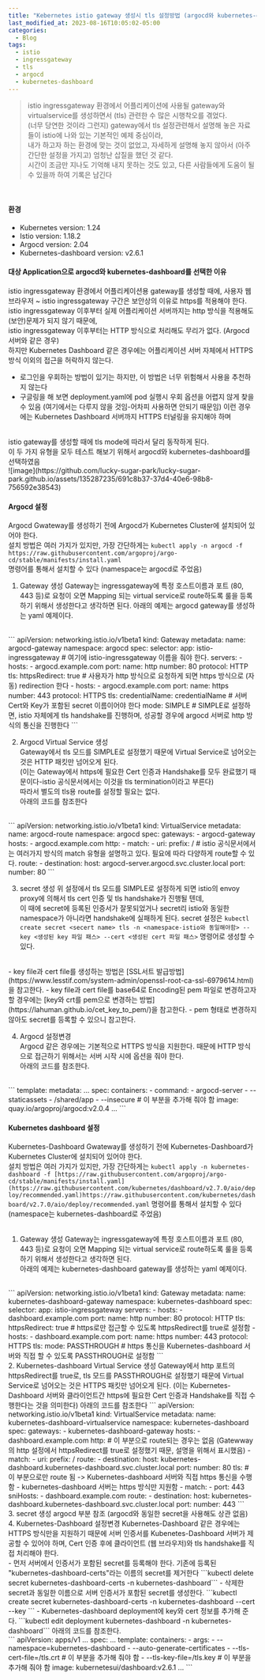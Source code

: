 ```yaml
---
title: "Kebernetes istio gateway 생성시 tls 설정방법 (argocd와 kubernetes-dashboard를 외부로 노출하기)"
last_modified_at: 2023-08-16T10:05:02-05:00
categories:
  - Blog
tags:
  - istio
  - ingressgateway
  - tls
  - argocd
  - kubernetes-dashboard
---
```


> istio ingressgateway 환경에서 어플리케이션에 사용될 gateway와 virtualservice를 생성하면서 (tls) 관련한 수 많은 시행착오를 겪었다.  
> (너무 당연한 것이라 그런지) gateway에서 tls 설정관련해서 설명해 놓은 자료들이 istio에 나와 있는 기본적인 예제 중심이라,  
> 내가 하고자 하는 환경에 맞는 것이 없었고, 자세하게 설명해 놓지 않아서 (아주 간단한 설정을 가지고) 엄청난 삽질을 했던 것 같다.  
> 시간이 조금만 지나도 기억해 내지 못하는 것도 있고, 다른 사람들에게 도움이 될 수 있을까 하여 기록은 남긴다
<br/>

#### 환경 
- Kubernetes version: 1.24
- Istio version: 1.18.2
- Argocd version: 2.04
- Kubernetes-dashboard version: v2.6.1

#### 대상 Application으로 argocd와 kubernetes-dashboard를 선택한 이유
istio ingressgateway 환경에서 어플리케이션용 gateway를 생성할 때에, 사용자 웹브라우저 ~ istio ingressgateway 구간은 보안상의 이유로 https를 적용해야 한다.  
istio ingressgateway 이후부터 실제 어플리케이션 서버까지는 http 방식을 적용해도 (보안)문제가 되지 않기 때문에,  
istio ingressgateway 이후부터는 HTTP 방식으로 처리해도 무리가 없다. (Argocd 서버와 같은 경우)  
하지만 Kubernetes Dashboard 같은 경우에는 어플리케이션 서버 자체에서 HTTPS 방식 이외의 접근을 허락하지 않는다.  
- 로그인을 우회하는 방법이 있기는 하지만, 이 방법은 너무 위험해서 사용을 추천하지 않는다
- 구글링을 해 보면 deployment.yaml에 pod 실행시 우회 옵션을 어렵지 않게 찾을 수 있음 (여기에서는 다루지 않을 것임-어차피 사용하면 안되기 때문임)
이런 경우에는 Kubernetes Dashboard 서버까지 HTTPS 터널링을 유지해야 하며  
<br/>
istio gateway를 생성할 때에 tls mode에 따라서 달리 동작하게 된다.
<br/>
이 두 가지 유형을 모두 테스트 해보기 위해서 argocd와 kubernetes-dashboard를 선택하였음  
<br/>
![image](https://github.com/lucky-sugar-park/lucky-sugar-park.github.io/assets/135287235/691c8b37-37d4-40e6-98b8-756592e38543)  

#### Argocd 설정
Argocd Gwateway를 생성하기 전에 Argocd가 Kubernetes Cluster에 설치되어 있어야 한다.   
설치 방법은 여러 가지가 있지만, 가장 간단하게는 ```kubectl apply -n argocd -f https://raw.githubusercontent.com/argoproj/argo-cd/stable/manifests/install.yaml```   
명령어를 통해서 설치할 수 있다 (namespace는 argocd로 주었음)   

1. Gateway 생성
Gateway는 ingressgateway에 특정 호스트이름과 포트 (80, 443 등)로 요청이 오면 Mapping 되는 virtual service로 route하도록 룰을 등록하기 위해서 생성한다고 생각하면 된다.
아래의 예제는 argocd gateway를 생성하는 yaml 예제이다.
<br/>
```
apiVersion: networking.istio.io/v1beta1
kind: Gateway
metadata:
  name: argocd-gateway
  namespace: argocd
spec:
  selector:
    app: istio-ingressgateway # 여기에 istio-ingressgateway 이름을 줘야 한다.
  servers:
  - hosts:
    - argocd.example.com
    port:
      name: http
      number: 80
      protocol: HTTP
    tls:
      httpsRedirect: true  # 사용자가 http 방식으로 요청하게 되면 https 방식으로 (자동) redirection 한다
  - hosts:
    - argocd.example.com
    port:
      name: https
      number: 443
      protocol: HTTPS
    tls:
      credentialName: credentialName # 서버 Cert와 Key가 포함된 secret 이름이어야 한다
      mode: SIMPLE # SIMPLE로 설정하면, istio 자체에게 tls handshake를 진행하며, 성공할 경우에 argocd 서버로 http 방식의 통신을 진행한다
```  

2. Argocd Virtual Service 생성  
Gateway에서 tls 모드를 SIMPLE로 설정했기 때문에 Virtual Service로 넘어오는 것은 HTTP 패킷만 넘어오게 된다.  
(이는 Gateway에서 https에 필요한 Cert 인증과 Handshake를 모두 완료했기 때문이다-istio 공식문서에서는 이것을 tls termination이라고 부른다)   
따라서 별도의 tls용 route를 설정할 필요는 없다.  
아래의 코드를 참조한다
<br/>
```
apiVersion: networking.istio.io/v1beta1
kind: VirtualService
metadata:
  name: argocd-route
  namespace: argocd
spec:
  gateways:
  - argocd-gateway
  hosts:
  - argocd.example.com
  http:
  - match:
    - uri:
        prefix: /   # istio 공식문서에서는 여러가지 방식의 match 유형을 설명하고 있다. 필요에 따라 다양하게 route할 수 있다.  
    route:
    - destination:
        host: argocd-server.argocd.svc.cluster.local
        port:
          number: 80
```
   
3. secret 생성
위 설정에서 tls 모드를 SIMPLE로 설정하게 되면 istio의 envoy proxy에 의해서 tls cert 인증 및 tls handshake가 진행될 텐데,  
이 때에 secret에 등록된 인증서가 잘못되었거나 secret리 istio와 동일한 namespace가 아니라면 handshake에 실패하게 된다.
secret 설정은 ```kubectl create secret <secert name> tls -n <namespace-istio와 동일해야함> --key <생성된 key 파일 패스> --cert <생성된 cert 파일 패스>```  명령어로 생성할 수 있다.  
<br/>
- key file과 cert file를 생성하는 방법은 [SSL서트 발급방법](https://www.lesstif.com/system-admin/openssl-root-ca-ssl-6979614.html)을 참고한다.  
- key file과 cert file를 base64로 Encoding된 pem 파일로 변경하고자 할 경우에는 [key와 crt를 pem으로 변경하는 방법](https://lahuman.github.io/cet_key_to_pem/)을 참고한다.
- pem 형태로 변경하지 않아도 secret를 등록할 수 있으니 참고한다.

4. Argocd 설정변경  
Argocd 같은 경우에는 기본적으로 HTTPS 방식을 지원한다.  때문에 HTTP 방식으로 접근하기 위해서는 서버 시작 시에 옵션을 줘야 한다.   
아래의 코드를 참조한다.
<br/>
```
template:  
  metadata:  
  ...  
  spec:  
    containers:  
    - command:  
      - argocd-server  
      - --staticassets  
      - /shared/app  
      - --insecure  # 이 부분을 추가해 줘야 함  
    image: quay.io/argoproj/argocd:v2.0.4
    ...
```

#### Kubernetes dashboard 설정
Kubernetes-Dashboard Gwateway를 생성하기 전에 Kubernetes-Dashboard가 Kubernetes Cluster에 설치되어 있어야 한다.   
설치 방법은 여러 가지가 있지만, 가장 간단하게는 ```kubectl apply -n kubernetes-dashboard -f [https://raw.githubusercontent.com/argoproj/argo-cd/stable/manifests/install.yaml](https://raw.githubusercontent.com/kubernetes/dashboard/v2.7.0/aio/deploy/recommended.yaml)https://raw.githubusercontent.com/kubernetes/dashboard/v2.7.0/aio/deploy/recommended.yaml``` 명령어를 통해서 설치할 수 있다 (namespace는 kubernetes-dashboard로 주었음)  
<br/>
1. Gateway 생성
Gateway는 ingressgateway에 특정 호스트이름과 포트 (80, 443 등)로 요청이 오면 Mapping 되는 virtual service로 route하도록 룰을 등록하기 위해서 생성한다고 생각하면 된다.  
아래의 예제는 kubernetes-dashboard gateway를 생성하는 yaml 예제이다.
<br/>
```
apiVersion: networking.istio.io/v1beta1
kind: Gateway
metadata:
  name: kubernetes-dashboard-gateway
  namespace: kubernetes-dashboard
spec:
  selector:
    app: istio-ingressgateway
  servers:
  - hosts:
    - dashboard.example.com
    port:
      name: http
      number: 80
      protocol: HTTP
    tls:
      httpsRedirect: true  # https로만 접근할 수 있도록 httpsRedirect를 true로 설정함  
  - hosts:
    - dashboard.example.com
    port:
      name: https
      number: 443
      protocol: HTTPS
    tls:
      mode: PASSTHROUGH # https 통신을 Kubernetes-dashboard 서버와 직접 할 수 있도록 PASSTHROUGH로 설정함  
```
<br/>
2. Kubernetes-dashboard Virtual Service 생성  
Gateway에서 http 포트의 httpsRedirect를 true로, tls 모드를 PASSTHROUGH로 설정했기 때문에 Virtual Service로 넘어오는 것은 HTTPS 패킷만 넘어오게 된다.  
(이는 Kubernetes-Dashboard 서버와 클라이언트간 https에 필요한 Cert 인증과 Handshake를 직접 수행한다는 것을 의미한다)   
아래의 코드를 참조한다   
```
apiVersion: networking.istio.io/v1beta1
kind: VirtualService
metadata:
  name: kubernetes-dashboard-virtualservice
  namespace: kubernetes-dashboard
spec:
  gateways:
  - kubernetes-dashboard-gateway
  hosts:
  - dashboard.example.com
  http:  # 이 부분으로 route되는 경우는 없음 (Gatewway의 http 설정에서 httpsRedirect를 true로 설정했기 때문, 설명을 위해서 표시했음)
  - match:
    - uri:
        prefix: /
    route:
    - destination:
        host: kubernetes-dashboard.kubernetes-dashboard.svc.cluster.local
        port:
          number: 80
  tls:  # 이 부분으로만 route 됨 -> Kubernetes-dashboard 서버와 직접 https 통신을 수행함 - kubernetes-dashboard 서버는 https 방식만 지원함
  - match:
    - port: 443
      sniHosts:
      - dashboard.example.com
    route:
    - destination:
        host: kubernetes-dashboard.kubernetes-dashboard.svc.cluster.local
        port:
          number: 443
```
<br/>
3. secret 생성  
argocd 부분 참조 (argocd와 동일한 secret을 사용해도 상관 없음)   

<br/>
4. Kubernetes-Dashboard 설정변경  
Kubernetes-Dashboard 같은 경우에는 HTTPS 방식만을 지원하기 때문에 서버 인증서를 Kubenetes-Dashboard 서버가 제공할 수 있어야 하며,  
Cert 인증 후에 클라이언트 (웹 브라우저)와 tls handshake를 직접 처리해야 한다.  
<br/>
- 먼저 서버에서 인증서가 포함된 secret를 등록해야 한다. 기존에 등록된 "kubernetes-dashboard-certs"라는 이름의 secret를 제거한다   
  ```kubectl delete secret kubernetes-dashboard-certs -n kubernetes-dashboard```
- 삭제한 secret과 동일한 이름으로 서버 인증서가 포함된 secret를 생성한다.
  ```kubectl create secret kubernetes-dashboard-certs -n kubernetes-dashboard --cert <cert file path> --key <key file path>```
- Kubernetes-dashboard deployment에 key와 cert 정보를 추가해 준다.
  ```kubectl edit deployment kubernetes-dashboard -n kubernetes-dashboard```
아래의 코드를 참조한다.
<br/>
```
apiVersion: apps/v1  
...  
spec:
  ...  
  template:
    containers:
    - args:  
      - --namespace=kubernetes-dashboard  
      - --auto-generate-certificates    
      - --tls-cert-file=/tls.crt  # 이 부분을 추가해 줘야 함   
      - --tls-key-file=/tls.key   # 이 부분을 추가해 줘야 함  
    image: kubernetesui/dashboard:v2.6.1
    ...
```
<br/>
